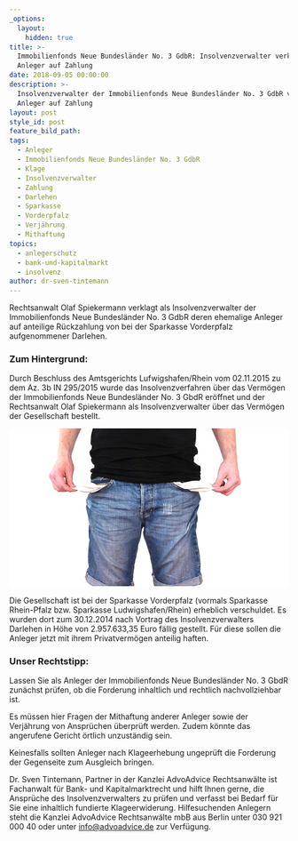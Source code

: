 ```yaml
---
_options:
  layout:
    hidden: true
title: >-
  Immobilienfonds Neue Bundesländer No. 3 GdbR: Insolvenzverwalter verklagt
  Anleger auf Zahlung
date: 2018-09-05 00:00:00
description: >-
  Insolvenzverwalter der Immobilienfonds Neue Bundesländer No. 3 GdbR verklagt
  Anleger auf Zahlung
layout: post
style_id: post
feature_bild_path:
tags:
  - Anleger
  - Immobilienfonds Neue Bundesländer No. 3 GdbR
  - Klage
  - Insolvenzverwalter
  - Zahlung
  - Darlehen
  - Sparkasse
  - Vorderpfalz
  - Verjährung
  - Mithaftung
topics:
  - anlegerschutz
  - bank-und-kapitalmarkt
  - insolvenz
author: dr-sven-tintemann
---
```


Rechtsanwalt Olaf Spiekermann verklagt als Insolvenzverwalter der Immobilienfonds Neue Bundesländer No. 3 GdbR deren ehemalige Anleger auf anteilige Rückzahlung von bei der Sparkasse Vorderpfalz aufgenommener Darlehen.

### Zum Hintergrund:

Durch Beschluss des Amtsgerichts Lufwigshafen/Rhein vom 02.11.2015 zu dem Az. 3b IN 295/2015 wurde das Insolvenzverfahren über das Vermögen der Immobilienfonds Neue Bundesländer No. 3 GbdR eröffnet und der Rechtsanwalt Olaf Spiekermann als Insolvenzverwalter über das Vermögen der Gesellschaft bestellt.

![](/uploads/no-money-2070384-640-1.jpg)

Die Gesellschaft ist bei der Sparkasse Vorderpfalz (vormals Sparkasse Rhein-Pfalz bzw. Sparkasse Ludwigshafen/Rhein) erheblich verschuldet. Es wurden dort zum 30.12.2014 nach Vortrag des Insolvenzverwalters Darlehen in Höhe von 2.957.633,35 Euro fällig gestellt. Für diese sollen die Anleger jetzt mit ihrem Privatvermögen anteilig haften.

### Unser Rechtstipp:

Lassen Sie als Anleger der Immobilienfonds Neue Bundesländer No. 3 GbdR zunächst prüfen, ob die Forderung inhaltlich und rechtlich nachvollziehbar ist.

Es müssen hier Fragen der Mithaftung anderer Anleger sowie der Verjährung von Ansprüchen überprüft werden. Zudem könnte das angerufene Gericht örtlich unzuständig sein.

Keinesfalls sollten Anleger nach Klageerhebung ungeprüft die Forderung der Gegenseite zum Ausgleich bringen.

Dr. Sven Tintemann, Partner in der Kanzlei AdvoAdvice Rechtsanwälte ist Fachanwalt für Bank- und Kapitalmarktrecht und hilft Ihnen gerne, die Ansprüche des Insolvenzverwalters zu prüfen und verfasst bei Bedarf für Sie eine inhaltlich fundierte Klageerwiderung. Hilfesuchenden Anlegern steht die Kanzlei AdvoAdvice Rechtsanwälte mbB aus Berlin unter 030 921 000 40 oder unter info@advoadvice.de zur Verfügung.